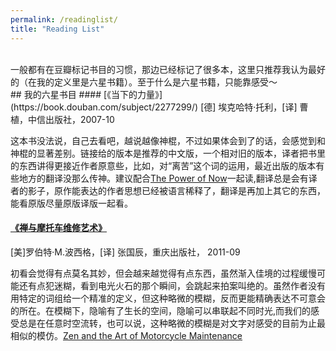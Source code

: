 ```yaml
---
permalink: /readinglist/
title: "Reading List"
---
```

<br />
一般都有在豆瓣标记书目的习惯，那边已经标记了很多本，这里只推荐我认为最好的（在我的定义里是六星书籍）。至于什么是六星书籍，只能靠感受～
<br />
## 我的六星书目
#### [《当下的力量》](https://book.douban.com/subject/2277299/)
[德] 埃克哈特·托利，[译] 曹植，中信出版社，2007-10  

这本书没法说，自己去看吧，越说越像神棍，不过如果体会到了的话，会感觉到和神棍的显著差别。链接给的版本是推荐的中文版，一个相对旧的版本，译者把书里的东西讲得更接近作者原意些，比如，对“离苦”这个词的运用，最近出版的版本有些地方的翻译没那么传神。建议配合[The Power of Now](https://book.douban.com/subject/2082251/)一起读,翻译总是会有译者的影子，原作能表达的作者思想已经被语言稀释了，翻译是再加上其它的东西，能看原版尽量原版译版一起看。

#### [《禅与摩托车维修艺术》](https://book.douban.com/subject/6811366/)
[美]罗伯特·M.波西格，[译] 张国辰，重庆出版社， 2011-09  

初看会觉得有点莫名其妙，但会越来越觉得有点东西，虽然渐入佳境的过程缓慢可能还有点犯迷糊，看到电光火石的那个瞬间，会跳起来拍案叫绝的。虽然作者没有用特定的词组给一个精准的定义，但这种略微的模糊，反而更能精确表达不可意会的所在。在模糊下，隐喻有了生长的空间，隐喻可以串联起不同时光,而我们的感受总是在任意时空流转，也可以说，这种略微的模糊是对文字对感受的目前为止最相似的模仿。[Zen and the Art of Motorcycle Maintenance](https://book.douban.com/subject/1478120/)
